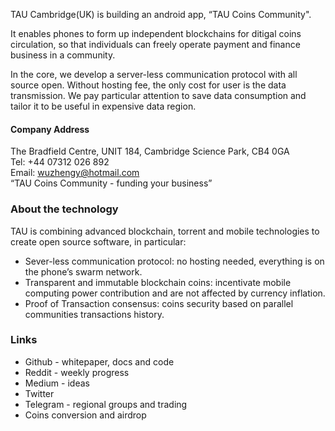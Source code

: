 TAU Cambridge(UK) is building an android app, “TAU Coins Community". <br>

It enables phones to form up independent blockchains for ditigal coins circulation, so that individuals can freely operate payment and finance business in a community.

In the core, we develop a server-less communication protocol with all source open. Without hosting fee, the only cost for user is the data transmission. We pay particular attention to save data consumption and tailor it to be useful in expensive data region.

#### Company Address
The Bradfield Centre, UNIT 184, Cambridge Science Park, CB4 0GA <br>
Tel: +44 07312 026 892 <br>
Email: wuzhengy@hotmail.com <br>
“TAU Coins Community - funding your business” <br>

### About the technology

TAU is combining advanced blockchain, torrent and mobile technologies to create open source software, in particular:
* Sever-less communication protocol: no hosting needed, everything is on the phone’s swarm network.
* Transparent and immutable blockchain coins: incentivate mobile computing power contribution and are not affected by currency inflation.
* Proof of Transaction consensus: coins security based on parallel communities transactions history. 

### Links
* Github - whitepaper, docs and code
* Reddit - weekly progress
* Medium - ideas
* Twitter
* Telegram - regional groups and trading
* Coins conversion and airdrop
